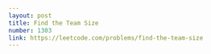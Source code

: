 ```yaml
---
layout: post
title: Find the Team Size
number: 1303
link: https://leetcode.com/problems/find-the-team-size
---
```

